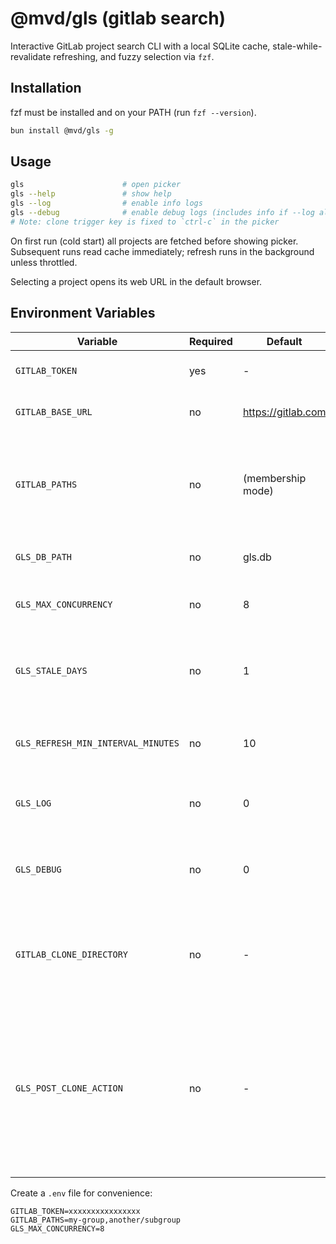 # @mvd/gls (gitlab search)

Interactive GitLab project search CLI with a local SQLite cache, stale-while-revalidate refreshing, and fuzzy selection via `fzf`.

## Installation

fzf must be installed and on your PATH (run `fzf --version`).

```bash
bun install @mvd/gls -g
```

## Usage
```bash
gls                      # open picker
gls --help               # show help
gls --log                # enable info logs
gls --debug              # enable debug logs (includes info if --log also set)
# Note: clone trigger key is fixed to `ctrl-c` in the picker
```

On first run (cold start) all projects are fetched before showing picker. Subsequent runs read cache immediately; refresh runs in the background unless throttled.

Selecting a project opens its web URL in the default browser.

## Environment Variables
| Variable | Required | Default | Description |
|----------|----------|---------|-------------|
| `GITLAB_TOKEN` | yes | - | Personal Access Token |
| `GITLAB_BASE_URL` | no | https://gitlab.com | GitLab instance base URL |
| `GITLAB_PATHS` | no | (membership mode) | Comma-separated group full paths; if omitted, fetch user membership projects |
| `GLS_DB_PATH` | no | gls.db | Path to SQLite cache file |
| `GLS_MAX_CONCURRENCY` | no | 8 | Max concurrent page fetches |
| `GLS_STALE_DAYS` | no | 1 | Days unseen before pruning stale projects |
| `GLS_REFRESH_MIN_INTERVAL_MINUTES` | no | 10 | Minimum minutes between full refresh cycles |
| `GLS_LOG` | no | 0 | Enable info-level logging (set to 1/true) |
| `GLS_DEBUG` | no | 0 | Enable debug logging (set to 1/true or use --debug) |
| `GITLAB_CLONE_DIRECTORY` | no | - | Directory where project will be cloned when clone key pressed in fzf |
| `GLS_POST_CLONE_ACTION` | no | - | Optional shell command to run from the cloned repository directory after clone (or if the repo already exists). Example: `code .` |

Create a `.env` file for convenience:
```env
GITLAB_TOKEN=xxxxxxxxxxxxxxxx
GITLAB_PATHS=my-group,another/subgroup
GLS_MAX_CONCURRENCY=8
```

